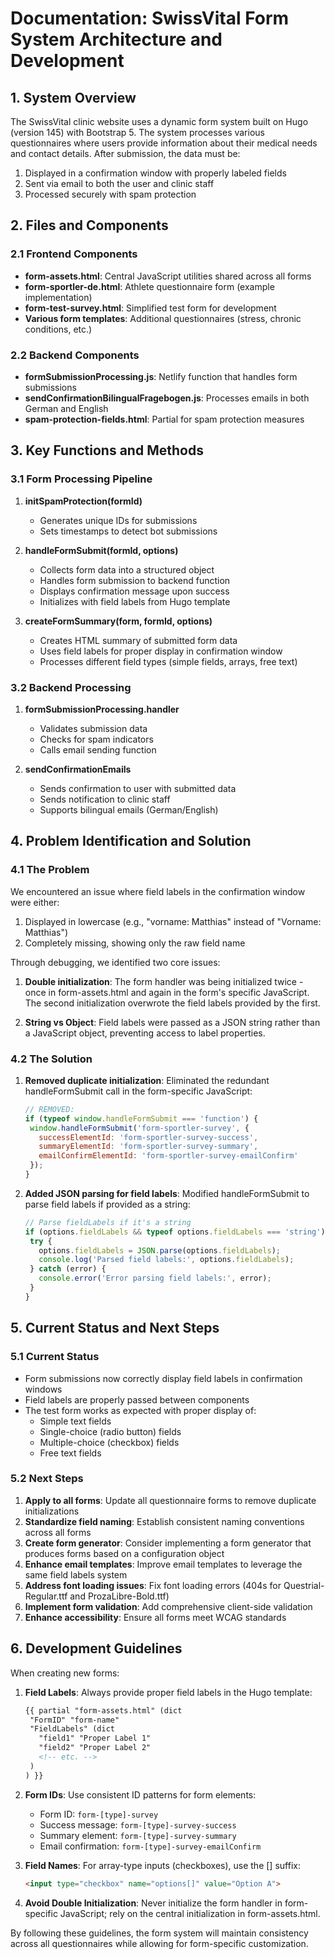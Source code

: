 # Documentation: SwissVital Form System Architecture and Development

## 1. System Overview

The SwissVital clinic website uses a dynamic form system built on Hugo (version 145) with Bootstrap 5. The system processes various questionnaires where users provide information about their medical needs and contact details. After submission, the data must be:

1. Displayed in a confirmation window with properly labeled fields
2. Sent via email to both the user and clinic staff
3. Processed securely with spam protection

## 2. Files and Components

### 2.1 Frontend Components

- **form-assets.html**: Central JavaScript utilities shared across all forms
- **form-sportler-de.html**: Athlete questionnaire form (example implementation)
- **form-test-survey.html**: Simplified test form for development
- **Various form templates**: Additional questionnaires (stress, chronic conditions, etc.)

### 2.2 Backend Components

- **formSubmissionProcessing.js**: Netlify function that handles form submissions
- **sendConfirmationBilingualFragebogen.js**: Processes emails in both German and English
- **spam-protection-fields.html**: Partial for spam protection measures

## 3. Key Functions and Methods

### 3.1 Form Processing Pipeline

1. **initSpamProtection(formId)**
   
   - Generates unique IDs for submissions
   - Sets timestamps to detect bot submissions

2. **handleFormSubmit(formId, options)**
   
   - Collects form data into a structured object
   - Handles form submission to backend function
   - Displays confirmation message upon success
   - Initializes with field labels from Hugo template

3. **createFormSummary(form, formId, options)**
   
   - Creates HTML summary of submitted form data
   - Uses field labels for proper display in confirmation window
   - Processes different field types (simple fields, arrays, free text)

### 3.2 Backend Processing

1. **formSubmissionProcessing.handler**
   
   - Validates submission data
   - Checks for spam indicators
   - Calls email sending function

2. **sendConfirmationEmails**
   
   - Sends confirmation to user with submitted data
   - Sends notification to clinic staff
   - Supports bilingual emails (German/English)

## 4. Problem Identification and Solution

### 4.1 The Problem

We encountered an issue where field labels in the confirmation window were either:

1. Displayed in lowercase (e.g., "vorname: Matthias" instead of "Vorname: Matthias")
2. Completely missing, showing only the raw field name

Through debugging, we identified two core issues:

1. **Double initialization**: The form handler was being initialized twice - once in form-assets.html and again in the form's specific JavaScript. The second initialization overwrote the field labels provided by the first.

2. **String vs Object**: Field labels were passed as a JSON string rather than a JavaScript object, preventing access to label properties.

### 4.2 The Solution

1. **Removed duplicate initialization**: Eliminated the redundant handleFormSubmit call in the form-specific JavaScript:
   
   ```javascript
   // REMOVED:
   if (typeof window.handleFormSubmit === 'function') {
    window.handleFormSubmit('form-sportler-survey', {
      successElementId: 'form-sportler-survey-success',
      summaryElementId: 'form-sportler-survey-summary',
      emailConfirmElementId: 'form-sportler-survey-emailConfirm'
    });
   }
   ```

2. **Added JSON parsing for field labels**: Modified handleFormSubmit to parse field labels if provided as a string:
   
   ```javascript
   // Parse fieldLabels if it's a string
   if (options.fieldLabels && typeof options.fieldLabels === 'string') {
    try {
      options.fieldLabels = JSON.parse(options.fieldLabels);
      console.log('Parsed field labels:', options.fieldLabels);
    } catch (error) {
      console.error('Error parsing field labels:', error);
    }
   }
   ```

## 5. Current Status and Next Steps

### 5.1 Current Status

- Form submissions now correctly display field labels in confirmation windows
- Field labels are properly passed between components
- The test form works as expected with proper display of:
  - Simple text fields
  - Single-choice (radio button) fields
  - Multiple-choice (checkbox) fields
  - Free text fields

### 5.2 Next Steps

1. **Apply to all forms**: Update all questionnaire forms to remove duplicate initializations
2. **Standardize field naming**: Establish consistent naming conventions across all forms
3. **Create form generator**: Consider implementing a form generator that produces forms based on a configuration object
4. **Enhance email templates**: Improve email templates to leverage the same field labels system
5. **Address font loading issues**: Fix font loading errors (404s for Questrial-Regular.ttf and ProzaLibre-Bold.ttf)
6. **Implement form validation**: Add comprehensive client-side validation
7. **Enhance accessibility**: Ensure all forms meet WCAG standards

## 6. Development Guidelines

When creating new forms:

1. **Field Labels**: Always provide proper field labels in the Hugo template:
   
   ```html
   {{ partial "form-assets.html" (dict
    "FormID" "form-name"
    "FieldLabels" (dict
      "field1" "Proper Label 1"
      "field2" "Proper Label 2"
      <!-- etc. -->
    )
   ) }}
   ```

2. **Form IDs**: Use consistent ID patterns for form elements:
   
   - Form ID: `form-[type]-survey`
   - Success message: `form-[type]-survey-success`
   - Summary element: `form-[type]-survey-summary`
   - Email confirmation: `form-[type]-survey-emailConfirm`

3. **Field Names**: For array-type inputs (checkboxes), use the [] suffix:
   
   ```html
   <input type="checkbox" name="options[]" value="Option A">
   ```

4. **Avoid Double Initialization**: Never initialize the form handler in form-specific JavaScript; rely on the central initialization in form-assets.html.

By following these guidelines, the form system will maintain consistency across all questionnaires while allowing for form-specific customization.
